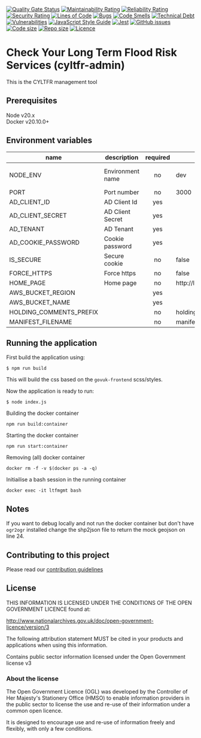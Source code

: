 [![Quality Gate Status](https://sonarcloud.io/api/project_badges/measure?project=DEFRA_cyltfr-admin&metric=alert_status)](https://sonarcloud.io/dashboard?id=DEFRA_cyltfr-admin)
[![Maintainability Rating](https://sonarcloud.io/api/project_badges/measure?project=DEFRA_cyltfr-admin&metric=sqale_rating)](https://sonarcloud.io/dashboard?id=DEFRA_cyltfr-admin)
[![Reliability Rating](https://sonarcloud.io/api/project_badges/measure?project=DEFRA_cyltfr-admin&metric=reliability_rating)](https://sonarcloud.io/dashboard?id=DEFRA_cyltfr-admin)
[![Security Rating](https://sonarcloud.io/api/project_badges/measure?project=DEFRA_cyltfr-admin&metric=security_rating)](https://sonarcloud.io/dashboard?id=DEFRA_cyltfr-admin)
[![Lines of Code](https://sonarcloud.io/api/project_badges/measure?project=DEFRA_cyltfr-admin&metric=ncloc)](https://sonarcloud.io/dashboard?id=DEFRA_cyltfr-admin)
[![Bugs](https://sonarcloud.io/api/project_badges/measure?project=DEFRA_cyltfr-admin&metric=bugs)](https://sonarcloud.io/dashboard?id=DEFRA_cyltfr-admin)
[![Code Smells](https://sonarcloud.io/api/project_badges/measure?project=DEFRA_cyltfr-admin&metric=code_smells)](https://sonarcloud.io/dashboard?id=DEFRA_cyltfr-admin)
[![Technical Debt](https://sonarcloud.io/api/project_badges/measure?project=DEFRA_cyltfr-admin&metric=sqale_index)](https://sonarcloud.io/dashboard?id=DEFRA_cyltfr-admin)
[![Vulnerabilities](https://sonarcloud.io/api/project_badges/measure?project=DEFRA_cyltfr-admin&metric=vulnerabilities)](https://sonarcloud.io/dashboard?id=DEFRA_cyltfr-admin)
[![JavaScript Style Guide](https://img.shields.io/badge/code_style-standard-brightgreen.svg)](https://standardjs.com)
[![Jest](https://img.shields.io/badge/tested_with-jest-99424f.svg)](https://github.com/facebook/jest)
[![GitHub issues](https://img.shields.io/github/issues/DEFRA/cyltfr-admin.svg)](https://github.com/DEFRA/cyltfr-admin/issues/)
[![Code size](https://img.shields.io/github/languages/code-size/DEFRA/cyltfr-admin.svg)]()
[![Repo size](https://img.shields.io/github/repo-size/DEFRA/cyltfr-admin.svg)]()
[![Licence](https://img.shields.io/badge/licence-OGLv3-blue.svg)](http://www.nationalarchives.gov.uk/doc/open-government-licence/version/3)

# Check Your Long Term Flood Risk Services (cyltfr-admin)
This is the CYLTFR management tool

## Prerequisites
Node v20.x  
Docker v20.10.0+

## Environment variables

| name                    | description      | required |        default        |       valid        | notes |
|-------------------------|------------------|:--------:|-----------------------|:------------------:|-------|
| NODE_ENV                | Environment name |    no    | dev                   | dev,test,prod-green,prod-blue    |       |
| PORT                    | Port number      |    no    | 3000                  |                    |       |
| AD_CLIENT_ID            | AD Client Id     |    yes   |                       |                    |       |
| AD_CLIENT_SECRET        | AD Client Secret |    yes   |                       |                    |       |
| AD_TENANT               | AD Tenant        |    yes   |                       |                    |       |
| AD_COOKIE_PASSWORD      | Cookie password  |    yes   |                       |                    |       |
| IS_SECURE               | Secure cookie    |    no    | false                 |                    |       |
| FORCE_HTTPS             | Force https      |    no    | false                 |                    |       |
| HOME_PAGE               | Home page        |    no    | http://localhost:3000 |                    |       |
| AWS_BUCKET_REGION       |                  |    yes   |                       |                    |       |
| AWS_BUCKET_NAME         |                  |    yes   |                       |                    |       |
| HOLDING_COMMENTS_PREFIX |                  |    no    | holding-comments      |                    |       |
| MANIFEST_FILENAME       |                  |    no    | manifest.json         |                    |       |

## Running the application

First build the application using:

`$ npm run build`

This will build the css based on the `govuk-frontend` scss/styles.

Now the application is ready to run:

`$ node index.js`

Building the docker container

`npm run build:container`

Starting the docker container

`npm run start:container`

Removing (all) docker container

`docker rm -f -v $(docker ps -a -q)`

Initiailise a bash session in the running container

`docker exec -it ltfmgmt bash`


Notes
-----

If you want to debug locally and not run the docker container but don't have `ogr2ogr` installed
change the shp2json file to return the mock geojson on line 24.

## Contributing to this project
Please read our [contribution guidelines](https://github.com/DEFRA/cyltfr-admin/blob/develop/CONTRIBUTING.md)

## License
THIS INFORMATION IS LICENSED UNDER THE CONDITIONS OF THE OPEN GOVERNMENT LICENCE found at:

http://www.nationalarchives.gov.uk/doc/open-government-licence/version/3

The following attribution statement MUST be cited in your products and applications when using this information.

Contains public sector information licensed under the Open Government license v3

### About the license
The Open Government Licence (OGL) was developed by the Controller of Her Majesty's Stationery Office (HMSO) to enable information providers in the public sector to license the use and re-use of their information under a common open licence.

It is designed to encourage use and re-use of information freely and flexibly, with only a few conditions.